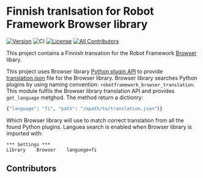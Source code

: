 # Finnish tranlsation for Robot Framework Browser library
[![Version](https://img.shields.io/pypi/v/robotframework-browser-translation-fi.svg)](https://pypi.python.org/pypi/robotframework-browser-translation-fi)
![CI](https://github.com/MarketSquare/robotframework-browser-translation-fi/actions/workflows/on-push.yml/badge.svg)
[![License](https://img.shields.io/badge/License-Apache%202.0-blue.svg)](https://opensource.org/licenses/Apache-2.0)
[![All Contributors](https://img.shields.io/github/all-contributors/MarketSquare/robotframework-browser-translation-fi?color=ee8449&style=flat-square)](#contributors)


This project contains a Finnish transation for the Robot Framework
[Browser](https://github.com/MarketSquare/robotframework-browser)
libary.

This project uses Browser library
[Python plugin API](https://packaging.python.org/en/latest/guides/creating-and-discovering-plugins/)
to provide
[translation.json](https://github.com/MarketSquare/robotframework-browser-translation-fi/blob/main/robotframework_browser_translation_fi/translation.json)
file for the Browser library. Browser library searches Python plugins by using
naming convention: `robotframework_browser_translation`. This module
fulfils the Browser library translation API and provides `get_language`
metghod. The method return a dictionry:

```Python
{"language": "fi", "path": "/opath/to/translation.json")}
```
Which Browser library will use to match correct translation from all
the found Python plugins. Languea search is enabled when Browser
library is imported with:

```robotRobotFramework
*** Settings ***
Library    Browser    languege=fi
```

## Contributors

<!-- ALL-CONTRIBUTORS-LIST:START - Do not remove or modify this section -->
<!-- prettier-ignore-start -->
<!-- markdownlint-disable -->

<!-- markdownlint-restore -->
<!-- prettier-ignore-end -->

<!-- ALL-CONTRIBUTORS-LIST:END -->
